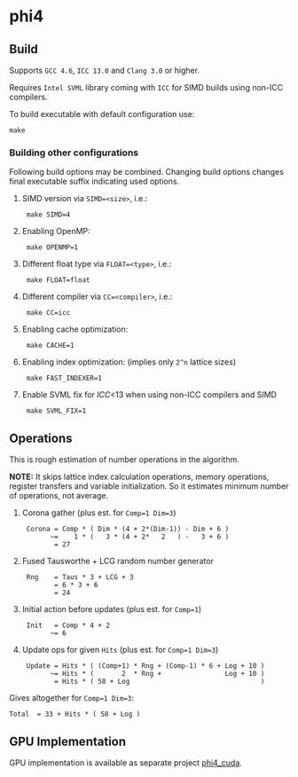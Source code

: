 phi4
====

Build
-----

Supports `GCC 4.6`, `ICC 13.0` and `Clang 3.0` or higher.

Requires `Intel SVML` library coming with `ICC` for SIMD builds using non-ICC
compilers.

To build executable with default configuration use:

	make

### Building other configurations

Following build options may be combined. Changing build options changes final
executable suffix indicating used options.

1. SIMD version via `SIMD=<size>`, i.e.:

		make SIMD=4

2. Enabling OpenMP:

		make OPENMP=1

3. Different float type via `FLOAT=<type>`, i.e.:

		make FLOAT=float

4. Different compiler via `CC=<compiler>`, i.e.:

		make CC=icc

5. Enabling cache optimization:

		make CACHE=1

6. Enabling index optimization: (implies only `2^n` lattice sizes)

		make FAST_INDEXER=1

7. Enable SVML fix for *ICC*<13 when using non-ICC compilers and SIMD

		make SVML_FIX=1

Operations
----------

This is rough estimation of number operations in the algorithm.

**NOTE:** It skips lattice index calculation operations, memory operations,
register transfers and variable initialization. So it estimates minimum number
of operations, not average.

1. Corona gather (plus est. for `Comp=1 Dim=3`)

		Corona = Comp * ( Dim * (4 + 2*(Dim-1)) - Dim + 6 )
		      ~=    1 * (   3 * (4 + 2*   2   ) -   3 + 6 )
		       = 27

2. Fused Tausworthe + LCG random number generator

		Rng    = Taus * 3 + LCG + 3
	           = 6 * 3 + 6
		       = 24

3. Initial action before updates (plus est. for `Comp=1`)

		Init   = Comp * 4 + 2
		      ~= 6

4. Update ops for given `Hits`  (plus est. for `Comp=1 Dim=3`)

		Update = Hits * ( (Comp+1) * Rng + (Comp-1) * 6 + Log + 10 )
		      ~= Hits * (       2  * Rng +                Log + 10 )
		       = Hits * ( 58 + Log                                 )

Gives altogether for `Comp=1 Dim=3`:

	Total  = 33 + Hits * ( 58 + Log )

GPU Implementation
------------------

GPU implementation is available as separate project
[phi4_cuda](/ujhpc/phi4_cuda).

